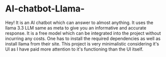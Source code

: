 # AI-chatbot-Llama-
Hey! It is an AI chatbot which can answer to almost anything. It uses the llama 3.3 LLM same as meta to give you an informative and accurate response. It is a free model which can be integrated into the project without incurring any costs. One has to install the required dependencies as well as install llama from their site. This project is very minimalistic considering it's UI as I have paid more attention to it's functioning than the UI itself. 
